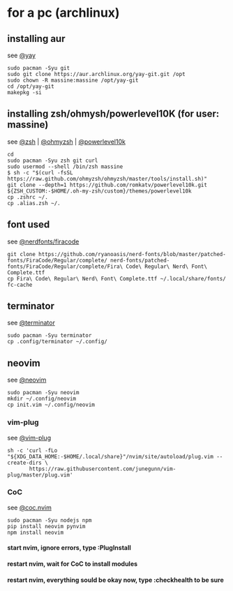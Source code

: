 # for a pc (archlinux)

## installing aur
see [@yay](https://www.tecmint.com/install-yay-aur-helper-in-arch-linux-and-manjaro/)
```
sudo pacman -Syu git
sudo git clone https://aur.archlinux.org/yay-git.git /opt
sudo chown -R massine:massine /opt/yay-git
cd /opt/yay-git
makepkg -si
```

## installing zsh/ohmysh/powerlevel10K (for user: massine)
see [@zsh](https://wiki.archlinux.org/index.php/zsh) | [@ohmyzsh](https://ohmyz.sh/#install) | [@powerlevel10k](https://ohmyz.sh/#install)

```
cd
sudo pacman -Syu zsh git curl
sudo usermod --shell /bin/zsh massine
$ sh -c "$(curl -fsSL https://raw.github.com/ohmyzsh/ohmyzsh/master/tools/install.sh)"
git clone --depth=1 https://github.com/romkatv/powerlevel10k.git ${ZSH_CUSTOM:-$HOME/.oh-my-zsh/custom}/themes/powerlevel10k
cp .zshrc ~/.
cp .alias.zsh ~/.
```

## font used
see [@nerdfonts/firacode](https://github.com/ryanoasis/nerd-fonts/tree/master/patched-fonts/FiraCode)
```
git clone https://github.com/ryanoasis/nerd-fonts/blob/master/patched-fonts/FiraCode/Regular/complete/ nerd-fonts/patched-fonts/FiraCode/Regular/complete/Fira\ Code\ Regular\ Nerd\ Font\ Complete.ttf 
cp Fira\ Code\ Regular\ Nerd\ Font\ Complete.ttf ~/.local/share/fonts/
fc-cache
```

## terminator
see [@terminator](https://wiki.archlinux.org/index.php/Terminator)
```
sudo pacman -Syu terminator
cp .config/terminator ~/.config/
```

## neovim
see [@neovim](https://wiki.archlinux.org/index.php/neovim)
```
sudo pacman -Syu neovim
mkdir ~/.config/neovim
cp init.vim ~/.config/neovim
```

### vim-plug
see [@vim-plug](https://github.com/junegunn/vim-plug#neovim)
```
sh -c 'curl -fLo "${XDG_DATA_HOME:-$HOME/.local/share}"/nvim/site/autoload/plug.vim --create-dirs \
       https://raw.githubusercontent.com/junegunn/vim-plug/master/plug.vim'
```

### CoC
see [@coc.nvim](https://github.com/neoclide/coc.nvim#quick-start)
```
sudo pacman -Syu nodejs npm
pip install neovim pynvim
npm install neovim
```

#### start nvim, ignore errors, type :PlugInstall
#### restart nvim, wait for CoC to install modules
#### restart nvim, everything sould be okay now, type :checkhealth to be sure
